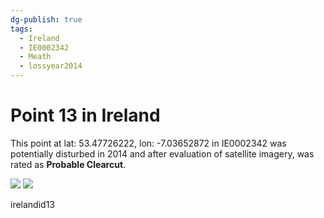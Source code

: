 ```yaml
---
dg-publish: true
tags:
  - Ireland
  - IE0002342
  - Meath
  - lossyear2014
---
```


# Point 13 in Ireland

This point at lat: 53.47726222, lon: -7.03652872 in IE0002342 was potentially disturbed in 2014 and after evaluation of satellite imagery, was rated as **Probable Clearcut**.

<div class='juxtapose' data-showcredits='false'>
<img src='https://baserow-backend-production20240528124524339000000001.s3.amazonaws.com/user_files/kE4RL63pxK8jCzoR4ZsSbrpcM8dgfGjE_60a02fbf95160b1e4b86af4ef38cb9c103e9a028e119340f920237e7b180695c.png' data-label='April 2011' />
<img src='https://baserow-backend-production20240528124524339000000001.s3.amazonaws.com/user_files/8tfaLjZ69gaWVUC9fAkB9lC2UcS1fFji_e20d8f5fd20f9335ac73a20a87660cb9d3f5fccfc77a71acb391260cfac39d6c.png' data-label='March 2017' />
</div>

irelandid13
